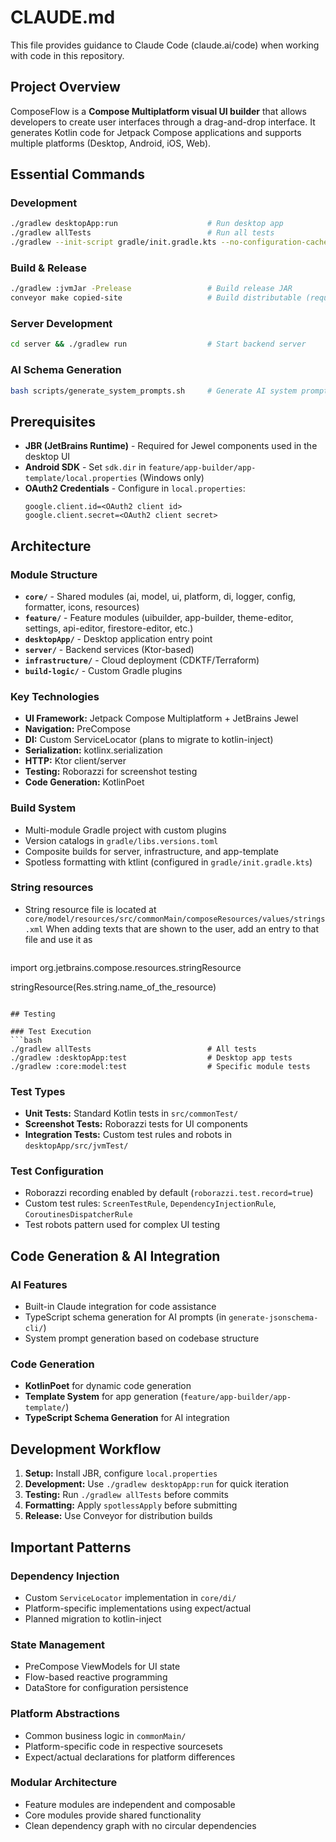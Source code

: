# CLAUDE.md

This file provides guidance to Claude Code (claude.ai/code) when working with code in this repository.

## Project Overview

ComposeFlow is a **Compose Multiplatform visual UI builder** that allows developers to create user interfaces through a drag-and-drop interface. It generates Kotlin code for Jetpack Compose applications and supports multiple platforms (Desktop, Android, iOS, Web).

## Essential Commands

### Development
```bash
./gradlew desktopApp:run                    # Run desktop app
./gradlew allTests                          # Run all tests  
./gradlew --init-script gradle/init.gradle.kts --no-configuration-cache spotlessApply  # Format code
```

### Build & Release
```bash
./gradlew :jvmJar -Prelease                 # Build release JAR
conveyor make copied-site                   # Build distributable (requires Conveyor)
```

### Server Development
```bash
cd server && ./gradlew run                  # Start backend server
```

### AI Schema Generation
```bash
bash scripts/generate_system_prompts.sh     # Generate AI system prompts
```

## Prerequisites

- **JBR (JetBrains Runtime)** - Required for Jewel components used in the desktop UI
- **Android SDK** - Set `sdk.dir` in `feature/app-builder/app-template/local.properties` (Windows only)
- **OAuth2 Credentials** - Configure in `local.properties`:
  ```
  google.client.id=<OAuth2 client id>
  google.client.secret=<OAuth2 client secret>
  ```

## Architecture

### Module Structure
- **`core/`** - Shared modules (ai, model, ui, platform, di, logger, config, formatter, icons, resources)
- **`feature/`** - Feature modules (uibuilder, app-builder, theme-editor, settings, api-editor, firestore-editor, etc.)
- **`desktopApp/`** - Desktop application entry point
- **`server/`** - Backend services (Ktor-based)
- **`infrastructure/`** - Cloud deployment (CDKTF/Terraform)
- **`build-logic/`** - Custom Gradle plugins

### Key Technologies
- **UI Framework:** Jetpack Compose Multiplatform + JetBrains Jewel
- **Navigation:** PreCompose
- **DI:** Custom ServiceLocator (plans to migrate to kotlin-inject)
- **Serialization:** kotlinx.serialization
- **HTTP:** Ktor client/server
- **Testing:** Roborazzi for screenshot testing
- **Code Generation:** KotlinPoet

### Build System
- Multi-module Gradle project with custom plugins
- Version catalogs in `gradle/libs.versions.toml`
- Composite builds for server, infrastructure, and app-template
- Spotless formatting with ktlint (configured in `gradle/init.gradle.kts`)

### String resources
- String resource file is located at `core/model/resources/src/commonMain/composeResources/values/strings.xml`
  When adding texts that are shown to the user, add an entry to that file and use it as
  ```
import org.jetbrains.compose.resources.stringResource

stringResource(Res.string.name_of_the_resource)
  ```

## Testing

### Test Execution
```bash
./gradlew allTests                          # All tests
./gradlew :desktopApp:test                  # Desktop app tests
./gradlew :core:model:test                  # Specific module tests
```

### Test Types
- **Unit Tests:** Standard Kotlin tests in `src/commonTest/`
- **Screenshot Tests:** Roborazzi tests for UI components
- **Integration Tests:** Custom test rules and robots in `desktopApp/src/jvmTest/`

### Test Configuration
- Roborazzi recording enabled by default (`roborazzi.test.record=true`)
- Custom test rules: `ScreenTestRule`, `DependencyInjectionRule`, `CoroutinesDispatcherRule`
- Test robots pattern used for complex UI testing

## Code Generation & AI Integration

### AI Features
- Built-in Claude integration for code assistance
- TypeScript schema generation for AI prompts (in `generate-jsonschema-cli/`)
- System prompt generation based on codebase structure

### Code Generation
- **KotlinPoet** for dynamic code generation
- **Template System** for app generation (`feature/app-builder/app-template/`)
- **TypeScript Schema Generation** for AI integration

## Development Workflow

1. **Setup:** Install JBR, configure `local.properties`
2. **Development:** Use `./gradlew desktopApp:run` for quick iteration
3. **Testing:** Run `./gradlew allTests` before commits
4. **Formatting:** Apply `spotlessApply` before submitting
5. **Release:** Use Conveyor for distribution builds

## Important Patterns

### Dependency Injection
- Custom `ServiceLocator` implementation in `core/di/`
- Platform-specific implementations using expect/actual
- Planned migration to kotlin-inject

### State Management
- PreCompose ViewModels for UI state
- Flow-based reactive programming
- DataStore for configuration persistence

### Platform Abstractions
- Common business logic in `commonMain/`
- Platform-specific code in respective sourcesets
- Expect/actual declarations for platform differences

### Modular Architecture
- Feature modules are independent and composable
- Core modules provide shared functionality
- Clean dependency graph with no circular dependencies
